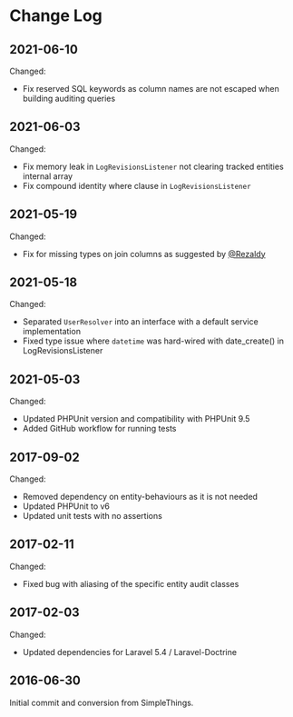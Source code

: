 Change Log
==========

2021-06-10
----------

Changed:

 * Fix reserved SQL keywords as column names are not escaped when building auditing queries

2021-06-03
----------

Changed:

 * Fix memory leak in `LogRevisionsListener` not clearing tracked entities internal array
 * Fix compound identity where clause in `LogRevisionsListener`

2021-05-19
----------

Changed:

 * Fix for missing types on join columns as suggested by [@Rezaldy](https://github.com/Rezaldy)

2021-05-18
----------

Changed:

 * Separated `UserResolver` into an interface with a default service implementation
 * Fixed type issue where `datetime` was hard-wired with date_create() in LogRevisionsListener

2021-05-03
----------

Changed:

 * Updated PHPUnit version and compatibility with PHPUnit 9.5
 * Added GitHub workflow for running tests

2017-09-02
----------

Changed:

 * Removed dependency on entity-behaviours as it is not needed
 * Updated PHPUnit to v6
 * Updated unit tests with no assertions

2017-02-11
----------

Changed:

 * Fixed bug with aliasing of the specific entity audit classes

2017-02-03
----------

Changed:

 * Updated dependencies for Laravel 5.4 / Laravel-Doctrine
 
2016-06-30
----------

Initial commit and conversion from SimpleThings.
